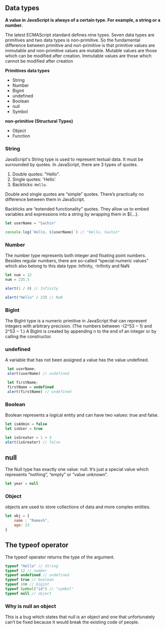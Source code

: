 ## Data types

**A value in JavaScript is always of a certain type. For example, a string or a number.**

The latest ECMAScript standard defines nine types. Seven data types are primitives and two data types is non-primitive. So the fundamental difference between primitive and non-primitive is that primitive values are immutable and non-primitive values are mutable.
Mutable values are those which can be modified after creation.
Immutable values are those which cannot be modified after creation

**Primitives data types**

* String
* Number
* Bigint
* undefined 
* Boolean
* null 
* Symbol

**non-primitive (Structural Types)** 

* Object 
* Function

### String

  JavaScript's String type is used to represent textual data. It must be surrounded by quotes.
  In JavaScript, there are 3 types of quotes.

1. Double quotes: "Hello".
2. Single quotes: 'Hello'.
3. Backticks: `Hello`.

Double and single quotes are “simple” quotes. There’s practically no difference between them in JavaScript.

Backticks are “extended functionality” quotes. They allow us to embed variables and expressions into a string by wrapping them in ${…}.

```js
let userName = "Sachin"

console.log(`Hello, ${userName}`) // "Hello, Sachin"
```

### Number

The number type represents both integer and floating point numbers.
Besides regular numbers, there are so-called “special numeric values” which also belong to this data type: Infinity, -Infinity and NaN

```js
let num = 12
num = 235.5

alert(1 / 0) // Infinity

alert("Hello" / 23) // NaN
```

### BigInt

The BigInt type is a numeric primitive in JavaScript that can represent integers with arbitrary precision.  (The numbers between -(2^53 − 1) and 2^53 − 1.)
A BigInt is created by appending n to the end of an integer or by calling the constructor.


### undefined

A variable that has not been assigned a value has the value undefined.

```js
 let userName;
 alert(userName) // undefined

 let firstName; 
 firstName = undefined
 alert(firstName) // undefined
 ```

 
###  Boolean

Boolean represents a logical entity and can have two values: true and false. 

```js
let isAdmin = false
let isUser = true

let isGreater = 1 > 3 
alert(isGreater) // false
```


## null

The Null type has exactly one value: null. It’s just a special value which represents “nothing”, “empty” or “value unknown”.

```js
let year = null
```

### Object

objects are used to store collections of data and more complex entities.

```js
let obj = {
    name : "Ramesh",
    age: 23
}
```

## The typeof operator

The typeof operator returns the type of the argument.

```js
typeof "Hello" // String
typeof 12 // number
typeof undefined // undefined
typeof true // boolean
typeof 10n // bigint
typeof Symbol("id") // "symbol"
typeof null // object
```

### Why is null an object

This is a bug which states that null is an object and one that unfortunately can’t be fixed because it would break the existing code of people.
```
